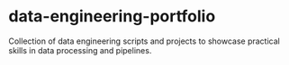 # data-engineering-portfolio
Collection of data engineering scripts and projects to showcase practical skills in data processing and pipelines.
